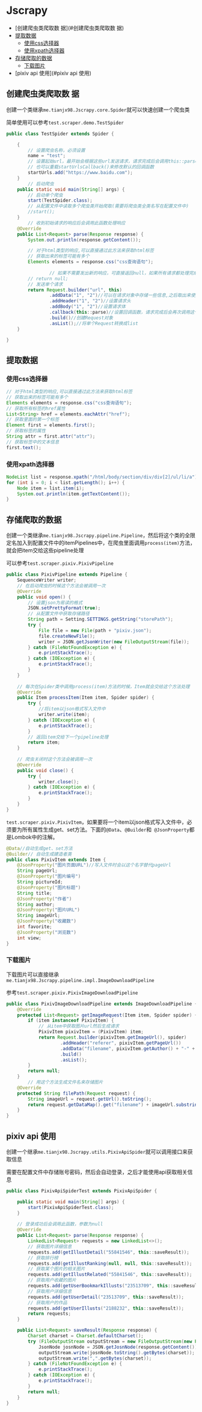 # Jscrapy

* [创建爬虫类爬取数 据](#创建爬虫类爬取数 据)
* [提取数据](#提取数据)
  + [使用css选择器](#使用css选择器)
  + [使用xpath选择器](#使用xpath选择器)
* [存储爬取的数据](#存储爬取的数据)
  + [下载图片](#下载图片)
* [pixiv api 使用](#pixiv api 使用)

## 创建爬虫类爬取数 据

创建一个类继承`me.tianjx98.Jscrapy.core.Spider`就可以快速创建一个爬虫类

简单使用可以参考`test.scraper.demo.TestSpider`

```java
public class TestSpider extends Spider {

    {
        // 设置爬虫名称，必须设置
        name = "test";
        // 设置起始url，最开始会根据这些url发送请求，请求完成后会调用this::parse函数处理响应
        // 也可以重载startUrlsCallback()来修改默认的回调函数
        startUrls.add("https://www.baidu.com");
    }
		// 启动爬虫
    public static void main(String[] args) {
      	// 启动单个爬虫
        start(TestSpider.class);
      	// 从配置文件中读取多个爬虫类开始爬取(需要将爬虫类全类名写在配置文件中)
      	//start();
    }
		// 收到初始请求的响应后会调用此函数处理响应
    @Override
    public List<Request> parse(Response response) {
        System.out.println(response.getContent());

        // 对于html类型的响应,可以直接通过此方法来获取html标签
        // 获取出来的标签可能有多个
        Elements elements = response.css("css查询语句");
      
				// 如果不需要发出新的响应，可直接返回null，如果所有请求都处理完成，爬虫自动关闭
        // return null;
        // 发送单个请求
        return Request.builder("url", this)
                .addData("1", "2")//可以在请求对象中存储一些信息,之后取出来使用
                .addHeader("1", "2")//设置请求头
                .addBody("1", "2")//设置请求体
                .callback(this::parse)//设置回调函数，请求完成后会再次调用这个函数
                .build()//创建Request对象
                .asList();//将单个Request转换成list
    }

}
```

## 提取数据

### 使用css选择器

```java
// 对于html类型的响应,可以直接通过此方法来获取html标签
// 获取出来的标签可能有多个
Elements elements = response.css("css查询语句");
// 获取所有标签的href属性
List<String> href = elements.eachAttr("href");
// 获取里面的第一个标签
Element first = elements.first();
// 获取标签的属性
String attr = first.attr("attr");
// 获取标签中的文本信息
first.text();
```

### 使用xpath选择器

```java
NodeList list = response.xpath("/html/body/section/div/div[2]/ul/li/a");
for (int i = 0; i < list.getLength(); i++) {
    Node item = list.item(i);
    System.out.println(item.getTextContent());
}
```

## 存储爬取的数据

创建一个类继承`me.tianjx98.Jscrapy.pipeline.Pipeline`，然后将这个类的全限定名加入到配置文件中的itemPipelines中，在爬虫里面调用`process(item)`方法，就会把item交给这些pipeline处理

可以参考`test.scraper.pixiv.PixivPipeline`

```java
public class PixivPipeline extends Pipeline {
    SequenceWriter writer;
  	// 在启动爬虫的时候这个方法会被调用一次
    @Override
    public void open() {
        // 设置json为易读的格式
        JSON.setPrettyFormat(true);
        // 从配置文件中获取存储路径
        String path = Setting.SETTINGS.getString("storePath");
        try {
            File file = new File(path + "pixiv.json");
            file.createNewFile();
            writer = JSON.getJsonWriter(new FileOutputStream(file));
        } catch (FileNotFoundException e) {
            e.printStackTrace();
        } catch (IOException e) {
            e.printStackTrace();
        }
    }
		
  	// 每次在Spider类中调用process(item)方法的时候，Item就会交给这个方法处理
    @Override
    public Item processItem(Item item, Spider spider) {
        try {
          	//将item以json格式写入文件中
            writer.write(item);
        } catch (IOException e) {
            e.printStackTrace();
        }
        // 返回item交给下一个pipeline处理
        return item;
    }
		
  	// 爬虫关闭时这个方法会被调用一次
    @Override
    public void close() {
        try {
            writer.close();
        } catch (IOException e) {
            e.printStackTrace();
        }
    }
}
```

`test.scraper.pixiv.PixivItem`，如果要将一个item以json格式写入文件中，必须要为所有属性生成get、set方法。下面的`@Data`、`@Builder`和` @JsonProperty`都是Lombok中的注解。

```java
@Data//自动生成get、set方法
@Builder// 自动生成建造者类
public class PixivItem extends Item {
    @JsonProperty("图片页面URL")//写入文件时会以这个名字替代pageUrl
    String pageUrl;
    @JsonProperty("图片编号")
    String pictureId;
    @JsonProperty("图片标题")
    String title;
    @JsonProperty("作者")
    String author;
    @JsonProperty("图片URL")
    String imageUrl;
    @JsonProperty("收藏数")
    int favorite;
    @JsonProperty("浏览数")
    int view;
}
```

### 下载图片

下载图片可以直接继承`me.tianjx98.Jscrapy.pipeline.impl.ImageDownloadPipeline`

参考`test.scraper.pixiv.PixivImageDownloadPipeline`

```java
public class PixivImageDownloadPipeline extends ImageDownloadPipeline {
    @Override
    protected List<Request> getImageRequest(Item item, Spider spider) {
        if (item instanceof PixivItem) {
            // 从item中获取图片url然后生成请求
            PixivItem pixivItem = (PixivItem) item;
            return Request.builder(pixivItem.getImageUrl(), spider)
                    .addHeader("referer", pixivItem.getPageUrl())
                    .addData("filename", pixivItem.getAuthor() + "-" + pixivItem.getTitle())
                    .build()
                    .asList();
        }
        return null;
    }
		// 用这个方法生成文件名来存储图片
    @Override
    protected String filePath(Request request) {
        String imageUrl = request.getUrl().toString();
        return request.getDataMap().get("filename") + imageUrl.substring(imageUrl.lastIndexOf("."));
    }
}
```

## pixiv api 使用

创建一个继承`me.tianjx98.Jscrapy.utils.PixivApiSpider`就可以调用接口来获取信息

需要在配置文件中存储账号密码，然后会自动登录，之后才能使用api获取相关信息

```java
public class PixivApiSpiderTest extends PixivApiSpider {

    public static void main(String[] args) {
        start(PixivApiSpiderTest.class);
    }
		
  	// 登录成功后会调用此函数，参数为null
    @Override
    public List<Request> parse(Response response) {
        LinkedList<Request> requests = new LinkedList<>();
        // 获取图片详细信息
        requests.add(getIllustDetail("55841546", this::saveResult));
        // 获取排行榜
        requests.add(getIllustRanking(null, null, this::saveResult));
        // 获取某个图片的相关图片
        requests.add(getIllustRelated("55841546", this::saveResult));
        // 获取用户收藏的图片
        requests.add(getUserBookmarkIllusts("23513709", this::saveResult));
        // 获取用户详细信息
        requests.add(getUserDetail("23513709", this::saveResult));
        // 获取用户的作品
        requests.add(getUserIllusts("2188232", this::saveResult));
        return requests;
    }

    public List<Request> saveResult(Response response) {
        Charset charset = Charset.defaultCharset();
        try (FileOutputStream outputStream = new FileOutputStream(new File("pixivApiTest.json"), true)) {
            JsonNode josnNode = JSON.getJosnNode(response.getContent());
            outputStream.write(josnNode.toString().getBytes(charset));
            outputStream.write(",".getBytes(charset));
        } catch (FileNotFoundException e) {
            e.printStackTrace();
        } catch (IOException e) {
            e.printStackTrace();
        }
        return null;
    }
}
```
